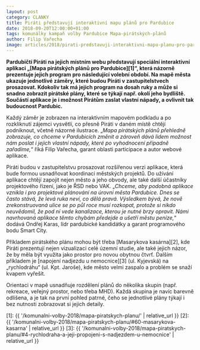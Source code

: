```yaml
---
layout: post
category: CLANKY
title: Piráti představují interaktivní mapu plánů pro Pardubice
date: 2018-09-20T12:00:00+01:00
tags: komunálky kampaň volby Pardubice Mapa-pirátských-plánů
author: Filip Vařecha
image: articles/2018/pirati-predstavuji-interaktivni-mapu-planu-pro-pardubice.jpg
---
```


**Pardubičtí Piráti na jejich místním webu představují speciální interaktivní
aplikaci „[Mapa pirátských plánů pro Pardubice][1]“, která názorně prezentuje jejich
program pro následující volební období. Na mapě města ukazuje jednotlivé záměry,
které budou Piráti v zastupitelstvech prosazovat. Kdokoliv tak má jejich program
na dosah ruky a může si snadno zobrazit pirátské plány, které se týkají např.
okolí jeho bydliště. Součástí aplikace je i možnost Pirátům zaslat vlastní
nápady, a ovlivnit tak budoucnost Pardubic.**

Každý záměr je zobrazen na interaktivním mapovém podkladu a po rozkliknutí
zájemci vysvětlí, co přesně Piráti v daném místě chtějí podniknout, včetně
názorné ilustrace. „*Mapa pirátských plánů přehledně zobrazuje, co chceme v
Pardubicích změnit a zároveň dává lidem možnost nám poslat i jejich vlastní
nápady, které po vyhodnocení případně zařadíme,*“ říká Filip Vařecha, garant
oblasti participace a autor webové aplikace.

Piráti budou v zastupitelstvu prosazovat rozšířenou verzi aplikace, která bude
formou usnadňovat koordinaci městských projektů. Do užívání aplikace chtějí
zapojit nejen město a jeho obvody, ale také další účastníky projektového řízení,
jako je ŘSD nebo VAK. „*Chceme, aby podobná aplikace vznikla i pro projektové
plánování na úrovni města Pardubice. Dnes se často stává, že levá ruka neví, co
dělá pravá. Výsledkem bývá, že nově zrekonstruovaná ulice se po půl roce musí
rozkopat, protože si nikdo neuvědomil, že pod ní vede kanalizace, kterou je
nutné brzy opravit. Námi navrhovaná aplikace těmto chybám předejde a ušetří
městu peníze,*“ dodává Ondřej Karas, lídr pardubické kandidátky a garant
programového bodu Smart City.

Příkladem pirátského plánu mohou být třeba [Masarykova kasárna][2], kde Piráti
prezentují nejen vizualizaci celé územní studie, ale také jejich názor, že by
měla být využita jako prostor pro novou obytnou čtvrť. Dalším příkladem je
[napojení nadjezdu u nemocnice][3] (ul. Kyjevská) na „rychlodráhu“ (ul. Kpt. Jaroše),
kde město velmi zaspalo a problém se snaží kvapem vyřešit.

Orientaci v mapě usnadňuje rozdělení plánů do několika skupin (např. rekreace,
veřejný prostor, nebo třeba MHD). Každá skupina je navíc barevně odlišena, a je
tak na první pohled patrné, čeho se jednotlivé plány týkají i bez nutnosti
zobrazovat si jejich detaily.

[1]: {{ '/komunalni-volby-2018/mapa-piratskych-planu/' | relative_url }}
[2]: {{ '/komunalni-volby-2018/mapa-piratskych-planu/#60-masarykova-kasarna' | relative_url }}
[3]: {{ '/komunalni-volby-2018/mapa-piratskych-planu/#4-rychlodraha-a-jeji-propojeni-s-nadjezdem-u-nemocnice' | relative_url }}
